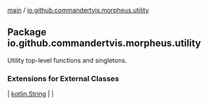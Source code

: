 [main](../index.md) / [io.github.commandertvis.morpheus.utility](./index.md)

## Package io.github.commandertvis.morpheus.utility


Utility top-level functions and singletons.


### Extensions for External Classes

| [kotlin.String](kotlin.-string/index.md) |  |

